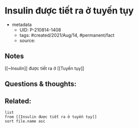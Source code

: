 # Insulin được tiết ra ở tuyến tụy

- metadata
	- UID: P-210814-1408
	- tags: #created/2021/Aug/14, #permanent/fact 
	- source: 

## Notes
[[~Insulin]] được tiết ra ở [[Tuyến tụy]]

## Questions & thoughts:

## Related:
```dataview
list
from [[Insulin được tiết ra ở tuyến tụy]]
sort file.name asc
```
